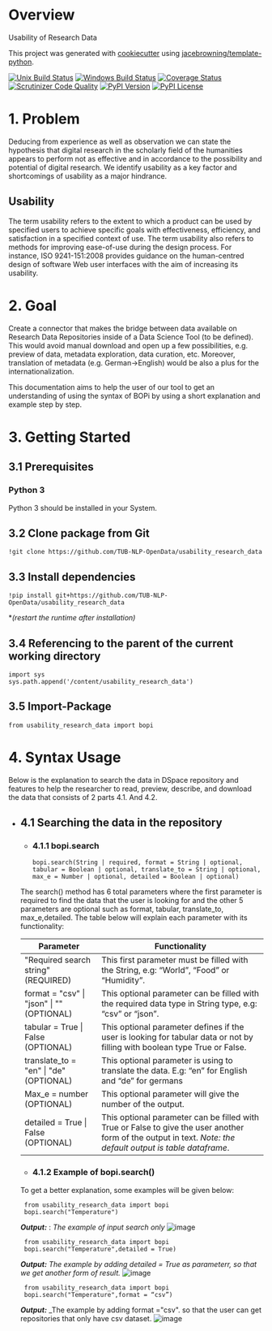 # Overview

Usability of Research Data

This project was generated with [cookiecutter](https://github.com/audreyr/cookiecutter) using [jacebrowning/template-python](https://github.com/jacebrowning/template-python).

[![Unix Build Status](https://img.shields.io/travis/TUB-NLP-OpenData/usability_research_data/master.svg?label=unix)](https://travis-ci.org/TUB-NLP-OpenData/usability_research_data)
[![Windows Build Status](https://img.shields.io/appveyor/ci/TUB-NLP-OpenData/usability_research_data/master.svg?label=windows)](https://ci.appveyor.com/project/TUB-NLP-OpenData/usability_research_data)
[![Coverage Status](https://img.shields.io/coveralls/TUB-NLP-OpenData/usability_research_data/master.svg)](https://coveralls.io/r/TUB-NLP-OpenData/usability_research_data)
[![Scrutinizer Code Quality](https://img.shields.io/scrutinizer/g/TUB-NLP-OpenData/usability_research_data.svg)](https://scrutinizer-ci.com/g/TUB-NLP-OpenData/usability_research_data/?branch=master)
[![PyPI Version](https://img.shields.io/pypi/v/redu.svg)](https://pypi.org/project/redu)
[![PyPI License](https://img.shields.io/pypi/l/redu.svg)](https://pypi.org/project/redu)

# 1. Problem
Deducing from experience as well as observation we can state the hypothesis that digital research in the scholarly field of the humanities appears to perform not as effective and in accordance to the possibility and potential of digital research. We identify usability as a key factor and shortcomings of usability as a major hindrance. 

## Usability
The term usability refers to the extent to which a product can be used by specified users to achieve specific goals with effectiveness, efficiency, and satisfaction in a specified context of use. The term usability also refers to methods for improving ease-of-use during the design process. For instance, ISO 9241-151:2008 provides guidance on the human-centred design of software Web user interfaces with the aim of increasing its usability.

# 2. Goal
Create a connector that makes the bridge between data available on Research Data Repositories inside of a Data Science Tool (to be defined). This would avoid manual download and open up a few possibilities, e.g. preview of data, metadata exploration, data curation, etc. Moreover, translation of metadata (e.g. German->English) would be also a plus for the internationalization.

This documentation aims to help the user of our tool to get an understanding
of using the syntax of BOPi by using a short explanation and example step by
step.



# 3. Getting Started

## 3.1 Prerequisites

  ### Python 3
  Python 3 should be installed in your System.

## 3.2 Clone package from Git
    !git clone https://github.com/TUB-NLP-OpenData/usability_research_data
    
## 3.3 Install dependencies
    !pip install git+https://github.com/TUB-NLP-OpenData/usability_research_data 
**(restart the runtime after installation)*

## 3.4 Referencing to the parent of the current working directory
    import sys
    sys.path.append('/content/usability_research_data')

## 3.5 Import-Package
    from usability_research_data import bopi




# 4. Syntax Usage

Below is the explanation to search the data in DSpace repository and features to help
the researcher to read, preview, describe, and download the data that consists of 2
parts 4.1. And 4.2.
  
 
  * ##  4.1 Searching the data in the repository
    * ### 4.1.1 bopi.search
      ```
      bopi.search(String | required, format = String | optional, tabular = Boolean | optional, translate_to = String | optional, max_e = Number | optional, detailed = Boolean | optional) 
      ```
    The search() method has 6 total parameters where the first parameter is required to find the data that the user is looking for and the other 5 parameters are optional such as format, tabular, translate_to, max_e,detailed. The table below will explain each parameter with its functionality:

    Parameter | Functionality
    ------------ | -------------
    "Required search string" (REQUIRED) | This first parameter must be filled with the String, e.g: “World”, “Food” or “Humidity”.
    format =  "csv" &#124; "json" &#124; "" (OPTIONAL) | This optional parameter can be filled with the required data type in String type, e.g: “csv” or “json”.
    tabular = True &#124; False (OPTIONAL)  | This optional parameter defines if the user is looking for tabular data or not by filling with boolean type True or False.
    translate_to = "en" &#124; "de" (OPTIONAL) | This optional parameter is using to translate the data. E.g: “en” for English and “de” for germans
    Max_e = number (OPTIONAL)  | This optional parameter will give the number of the output.
    detailed = True &#124; False (OPTIONAL)  |This optional parameter can be filled with True or False to give the user another form of the output in text. _Note: the default output is table dataframe_.
    
    * ### 4.1.2 Example of bopi.search()  
  
    To get a better explanation, some examples will be given below:
       ```
        from usability_research_data import bopi
        bopi.search("Temperature")    
       ```
       _**Output:**_ :
        _The example of input search only_
       ![image](https://drive.google.com/uc?export=view&id=1aIE2mwFE_wOxsEQNz9mnI-vPv_R1-zQS)   
       
       
       ```
        from usability_research_data import bopi
        bopi.search("Temperature",detailed = True)    
       ```
       _**Output:**_
       _The example by adding detailed = True as parameterr, so that we get another form of result._
       ![image](https://drive.google.com/uc?export=view&id=1w9d6VRX7m4OohHFetEyq_yFJOGgpK_kb)
       
       ```
        from usability_research_data import bopi
        bopi.search("Temperature",format = “csv”)   
       ```
       _**Output:**_
       _The example by adding format ="csv". so that the user can get repositories that only have csv dataset.
       ![image](https://drive.google.com/uc?export=view&id=1804W8twZ03csW7qtsZryeqaUvIi4K3Fq)
   

